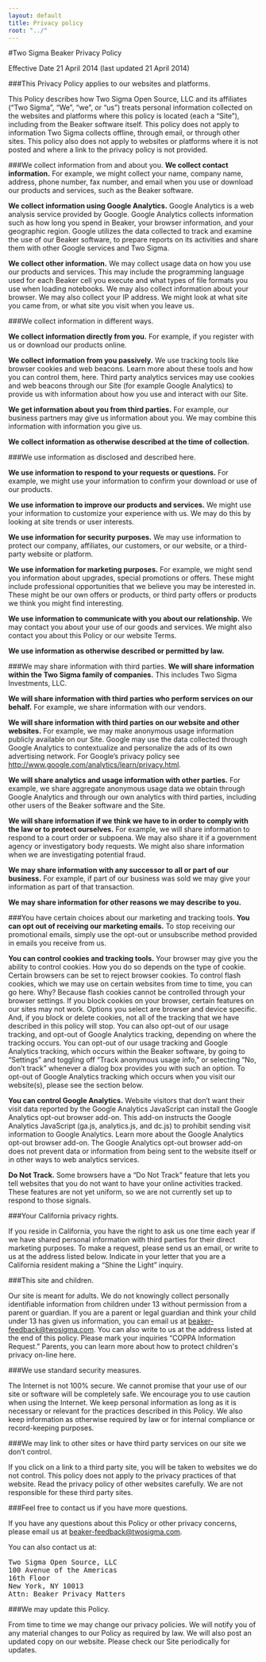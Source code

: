 ```yaml
---
layout: default
title: Privacy policy
root: "../"
---
```


#Two Sigma Beaker Privacy Policy

Effective Date 21 April 2014 (last updated 21 April 2014)
 
###This Privacy Policy applies to our websites and platforms.

This Policy describes how Two Sigma Open Source, LLC and its affiliates (“Two Sigma”, “We”, “we”, or “us”) treats personal information collected on the websites and platforms where this policy is located (each a “Site”), including from the Beaker software itself. This policy does not apply to information Two Sigma collects offline, through email, or through other sites. This policy also does not apply to websites or platforms where it is not posted and where a link to the privacy policy is not provided.

###We collect information from and about you.
**We collect contact information.**  For example, we might collect your name, company name, address, phone number, fax number, and email when you use or download our products and services, such as the Beaker software.

**We collect information using Google Analytics.** Google Analytics is a web analysis service provided by Google. Google Analytics collects information such as how long you spend in Beaker, your browser information, and your geographic region. Google utilizes the data collected to track and examine the use of our Beaker software, to prepare reports on its activities and share them with other Google services and Two Sigma.

**We collect other information.**  We may collect usage data on how you use our products and services. This may include the programming language used for each Beaker cell you execute and what types of file formats you use when loading notebooks. We may also collect information about your browser.  We may also collect your IP address.  We might look at what site you came from, or what site you visit when you leave us. 

###We collect information in different ways.

**We collect information directly from you.**  For example, if you register with us or download our products online.

**We collect information from you passively.** We use tracking tools like browser cookies and web beacons. Learn more about these tools and how you can control them, here. Third party analytics services may use cookies and web beacons through our Site (for example Google Analytics) to provide us with information about how you use and interact with our Site.

**We get information about you from third parties.**  For example, our business partners may give us information about you.  We may combine this information with information you give us.

**We collect information as otherwise described at the time of collection.**
 
###We use information as disclosed and described here.

**We use information to respond to your requests or questions.**  For example, we might use your information to confirm your download or use of our products.
 
**We use information to improve our products and services.**  We might use your information to customize your experience with us. We may do this by looking at site trends or user interests.
 
**We use information for security purposes.**  We may use information to protect our company, affiliates, our customers, or our website, or a third-party website or platform.
 
**We use information for marketing purposes.**  For example, we might send you information about upgrades, special promotions or offers.  These might include professional opportunities that we believe you may be interested in. These might be our own offers or products, or third party offers or products we think you might find interesting. 
 
**We use information to communicate with you about our relationship.**  We may contact you about your use of our goods and services.  We might also contact you about this Policy or our website Terms.
 
**We use information as otherwise described or permitted by law.**
 
###We may share information with third parties.
**We will share information within the Two Sigma family of companies.** This includes Two Sigma Investments, LLC.

**We will share information with third parties who perform services on our behalf.**  For example, we share information with our vendors. 

**We will share information with third parties on our website and other websites.** For example, we may make anonymous usage information publicly available on our Site. Google may use the data collected through Google Analytics to contextualize and personalize the ads of its own advertising network. For Google’s privacy policy see http://www.google.com/analytics/learn/privacy.html.

**We will share analytics and usage information with other parties.** For example, we share aggregate anonymous usage data we obtain through Google Analytics and through our own analytics with third parties, including other users of the Beaker software and the Site.

**We will share information if we think we have to in order to comply with the law or to protect ourselves.**  For example, we will share information to respond to a court order or subpoena.  We may also share it if a government agency or investigatory body requests.  We might also share information when we are investigating potential fraud.

**We may share information with any successor to all or part of our business.**  For example, if part of our business was sold we may give your information as part of that transaction.

**We may share information for other reasons we may describe to you.**

###You have certain choices about our marketing and tracking tools.
**You can opt out of receiving our marketing emails.**  To stop receiving our promotional emails, simply use the opt-out or unsubscribe method provided in emails you receive from us.
 
**You can control cookies and tracking tools.**  Your browser may give you the ability to control cookies.  How you do so depends on the type of cookie.  Certain browsers can be set to reject browser cookies.  To control flash cookies, which we may use on certain websites from time to time, you can go here.  Why?  Because flash cookies cannot be controlled through your browser settings.  If you block cookies on your browser, certain features on our sites may not work. Options you select are browser and device specific. And, if you block or delete cookies, not all of the tracking that we have described in this policy will stop. You can also opt-out of our usage tracking, and opt-out of Google Analytics tracking, depending on where the tracking occurs. You can opt-out of our usage tracking and Google Analytics tracking, which occurs within the Beaker software, by going to “Settings” and toggling off “Track anonymous usage info,” or selecting “No, don’t track” whenever a dialog box provides you with such an option. To opt-out of Google Analytics tracking which occurs when you visit our website(s), please see the section below.

**You can control Google Analytics.** Website visitors that don’t want their visit data reported by the Google Analytics JavaScript can install the Google Analytics opt-out browser add-on. This add-on instructs the Google Analytics JavaScript (ga.js, analytics.js, and dc.js) to prohibit sending visit information to Google Analytics. Learn more about the Google Analytics opt-out browser add-on. The Google Analytics opt-out browser add-on does not prevent data or information from being sent to the website itself or in other ways to web analytics services.

**Do Not Track.**  Some browsers have a “Do Not Track” feature that lets you tell websites that you do not want to have your online activities tracked.  These features are not yet uniform, so we are not currently set up to respond to those signals.
 
###Your California privacy rights.
 
If you reside in California, you have the right to ask us one time each year if we have shared personal information with third parties for their direct marketing purposes. To make a request, please send us an email, or write to us at the address listed below. Indicate in your letter that you are a California resident making a “Shine the Light” inquiry.
 
###This site and children.

Our site is meant for adults.  We do not knowingly collect personally identifiable information from children under 13 without permission from a parent or guardian.  If you are a parent or legal guardian and think your child under 13 has given us information, you can email us at beaker-feedback@twosigma.com.  You can also write to us at the address listed at the end of this policy.  Please mark your inquiries “COPPA Information Request.”  Parents, you can learn more about how to protect children's privacy on-line here.

###We use standard security measures.

The Internet is not 100% secure.  We cannot promise that your use of our site or software will be completely safe.  We encourage you to use caution when using the Internet. We keep personal information as long as it is necessary or relevant for the practices described in this Policy. We also keep information as otherwise required by law or for internal compliance or record-keeping purposes.

###We may link to other sites or have third party services on our site we don’t control.

If you click on a link to a third party site, you will be taken to websites we do not control.  This policy does not apply to the privacy practices of that website.  Read the privacy policy of other websites carefully.  We are not responsible for these third party sites.

###Feel free to contact us if you have more questions.

If you have any questions about this Policy or other privacy concerns, please email us at beaker-feedback@twosigma.com.
 
You can also contact us at:
 
<pre>
Two Sigma Open Source, LLC
100 Avenue of the Americas
16th Floor
New York, NY 10013
Attn: Beaker Privacy Matters
</pre>
 
###We may update this Policy.

From time to time we may change our privacy policies.  We will notify you of any material changes to our Policy as required by law.  We will also post an updated copy on our website.  Please check our Site periodically for updates.

